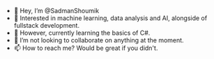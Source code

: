 <!--- ![IMG_20230715_064945](https://github.com/SadmanShoumik/SadmanShoumik/assets/101177954/f80fc885-3f72-46b9-9ebd-dde8b4dda054) --->

- 👋 Hey, I’m @SadmanShoumik
- 👀 Interested in machine learning, data analysis and AI, alongside of fullstack development.
- 🌱 However, currently learning the basics of C#.
- 💞️ I’m not looking to collaborate on anything at the moment.
- 📫 How to reach me? Would be great if you didn't.
